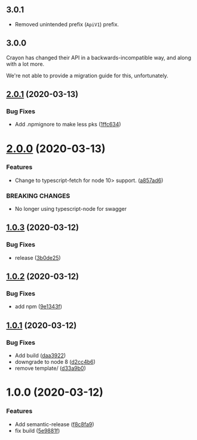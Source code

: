 ## 3.0.1

* Removed unintended prefix (`ApiV1`) prefix.

## 3.0.0

Crayon has changed their API in a backwards-incompatible way, and along with a lot more.

We're not able to provide a migration guide for this, unfortunately.

## [2.0.1](https://github.com/bjerkio/crayon-api-js/compare/v2.0.0...v2.0.1) (2020-03-13)


### Bug Fixes

* Add .npmignore to make less pks ([1ffc634](https://github.com/bjerkio/crayon-api-js/commit/1ffc63444c9944dc744e79bf8244f97ac527d591))

# [2.0.0](https://github.com/bjerkio/crayon-api-js/compare/v1.0.3...v2.0.0) (2020-03-13)


### Features

* Change to typescript-fetch for node 10> support. ([a857ad6](https://github.com/bjerkio/crayon-api-js/commit/a857ad602cc1229ce86d4635a66eddf0e4cbe567))


### BREAKING CHANGES

* No longer using typescript-node for swagger

## [1.0.3](https://github.com/bjerkio/crayon-api-js/compare/v1.0.2...v1.0.3) (2020-03-12)


### Bug Fixes

* release ([3b0de25](https://github.com/bjerkio/crayon-api-js/commit/3b0de2530edd78a680b170d32e27fc894610a017))

## [1.0.2](https://github.com/bjerkio/crayon-api-js/compare/v1.0.1...v1.0.2) (2020-03-12)


### Bug Fixes

* add npm ([9e1343f](https://github.com/bjerkio/crayon-api-js/commit/9e1343fa3cf1f9ed67230732e1e1aeade29ded57))

## [1.0.1](https://github.com/bjerkio/crayon-api-js/compare/v1.0.0...v1.0.1) (2020-03-12)


### Bug Fixes

* Add build ([daa3922](https://github.com/bjerkio/crayon-api-js/commit/daa3922959b0c454b19da69db861f01f7f91ca15))
* downgrade to node 8 ([d2cc4b6](https://github.com/bjerkio/crayon-api-js/commit/d2cc4b6a93970719478ee0fc9c37dd0ca86bd8aa))
* remove template/ ([d33a9b0](https://github.com/bjerkio/crayon-api-js/commit/d33a9b0289a9f83d20087023ff241d38fd0ebf71))

# 1.0.0 (2020-03-12)


### Features

* Add semantic-release ([f8c8fa9](https://github.com/bjerkio/crayon-api-js/commit/f8c8fa9dd0dd8b74773491bce7a32d329ac3cb51))
* fix build ([5e9881f](https://github.com/bjerkio/crayon-api-js/commit/5e9881f071209767e6958d2caa89a327385636ee))
